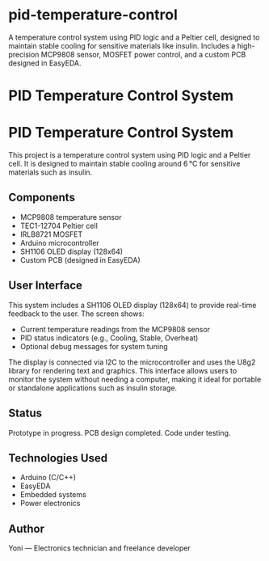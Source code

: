 # pid-temperature-control
A temperature control system using PID logic and a Peltier cell, designed to maintain stable cooling for sensitive materials like insulin. Includes a high-precision MCP9808 sensor, MOSFET power control, and a custom PCB designed in EasyEDA.
# PID Temperature Control System

# PID Temperature Control System

This project is a temperature control system using PID logic and a Peltier cell. It is designed to maintain stable cooling around 6 °C for sensitive materials such as insulin.

## Components
- MCP9808 temperature sensor  
- TEC1-12704 Peltier cell  
- IRLB8721 MOSFET  
- Arduino microcontroller  
- SH1106 OLED display (128x64)  
- Custom PCB (designed in EasyEDA)

## User Interface

This system includes a SH1106 OLED display (128x64) to provide real-time feedback to the user. The screen shows:

- Current temperature readings from the MCP9808 sensor  
- PID status indicators (e.g., Cooling, Stable, Overheat)  
- Optional debug messages for system tuning

The display is connected via I2C to the microcontroller and uses the U8g2 library for rendering text and graphics. This interface allows users to monitor the system without needing a computer, making it ideal for portable or standalone applications such as insulin storage.

## Status
Prototype in progress. PCB design completed. Code under testing.

## Technologies Used
- Arduino (C/C++)  
- EasyEDA  
- Embedded systems  
- Power electronics

## Author
Yoni — Electronics technician and freelance developer
